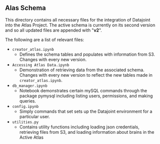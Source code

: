 ## Alas Schema

This directory contains all necessary files for the integration of Datajoint into the Atlas Project. The active schema is currently on its second version and so all updated files are appended with "__v2__".

The following are a list of relevant files:

- `creator_atlas.ipynb`
  - Defines the schema tables and populates with information from S3. Changes with every new version.
- `Accessing Atlas Data.ipynb`
  - Demonstration of retrieving data from the associated schema. Changes with every new version to reflect the new tables made in `creator_atlas.ipynb`.
- `db_manager.ipynb`
  - Notebook demonstrates certain mySQL commands through the package pymysql including listing users, permissions, and making queries.
- `config.ipynb`
  - Simply commands that set sets up the Datajoint environment for a particular user.
- `utilities.py`
  - Contains utility functions including loading json credentials, retrieving files from S3, and loading information about brains in the Active Atlas
